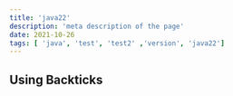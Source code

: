 ```yaml
---
title: 'java22'
description: 'meta description of the page'
date: 2021-10-26
tags: [ 'java', 'test', 'test2' ,'version', 'java22']
---
```


## Using Backticks

